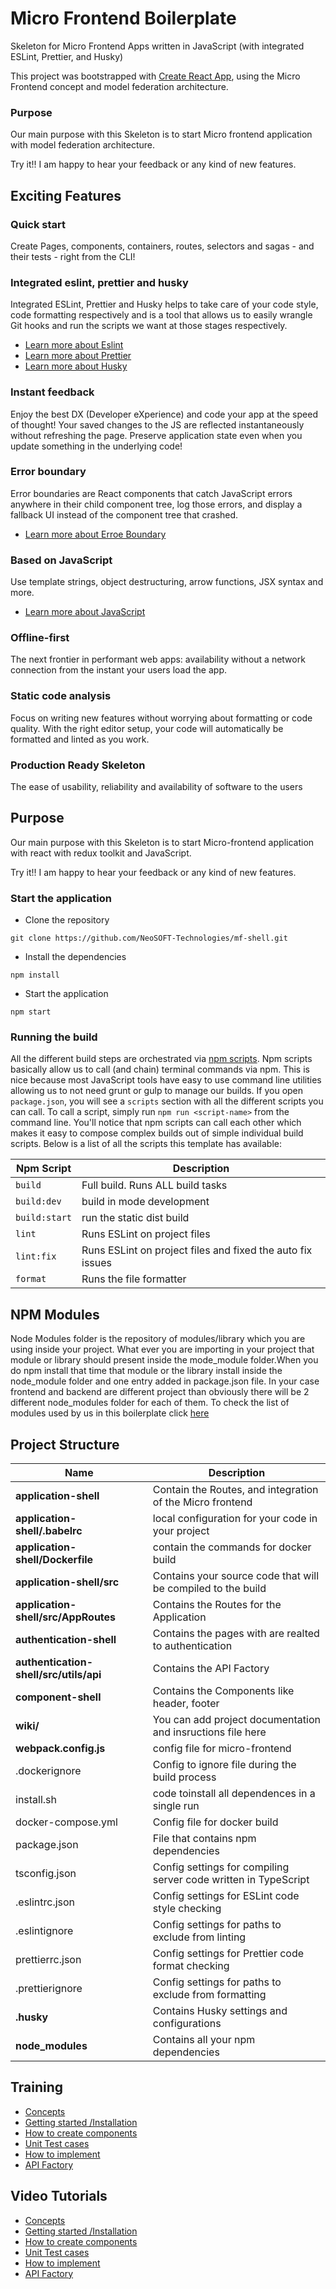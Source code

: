 # Micro Frontend Boilerplate
Skeleton for Micro Frontend Apps written in JavaScript (with integrated ESLint, Prettier, and Husky)

This project was bootstrapped with [Create React App](https://github.com/facebook/create-react-app), using the Micro Frontend concept and model federation architecture.
### Purpose

Our main purpose with this Skeleton is to start Micro frontend application with model federation architecture.

Try it!! I am happy to hear your feedback or any kind of new features.
## Exciting Features

 ### Quick start
  Create Pages, components, containers, routes, selectors and sagas - and their tests - right from the CLI!
  
  ### Integrated eslint, prettier and husky
   Integrated ESLint, Prettier and Husky helps to take care of your code style, code formatting respectively and is a tool that allows us to easily wrangle Git hooks and run the scripts we want at those stages respectively. 

  - [Learn more about Eslint](https://github.com/NeoSOFT-Technologies/frontend-reactjs/blob/main/wiki/modules/eslint.md)
  - [Learn more about Prettier](https://github.com/NeoSOFT-Technologies/frontend-reactjs/blob/main/wiki/modules/prettier.md)
  - [Learn more about Husky](https://github.com/NeoSOFT-Technologies/frontend-reactjs/blob/main/wiki/modules/husky.md)
  
  
  ### Instant feedback
  Enjoy the best DX (Developer eXperience) and code your app at the speed of thought! Your saved changes to the JS are reflected instantaneously without refreshing the page. Preserve application state even when you update something in the underlying code!

  ### Error boundary
Error boundaries are React components that catch JavaScript errors anywhere in their child component tree, log those errors, and display a fallback UI instead of the component tree that crashed.

- [Learn more about Erroe Boundary]([https://github.com/NeoSOFT-Technologies/frontend-reactjs/blob/main/wiki/modules/redux-toolkit.md](https://reactjs.org/docs/error-boundaries.html))
  

### Based on JavaScript
  Use template strings, object destructuring, arrow functions, JSX syntax and more.

  - [Learn more about JavaScript](https://github.com/NeoSOFT-Technologies/frontend-reactjs/blob/main/wiki/features/typescript.md)

  ### Offline-first
  The next frontier in performant web apps: availability without a network connection from the instant your users load the app.

  ### Static code analysis
  Focus on writing new features without worrying about formatting or code quality. With the right editor setup, your code will automatically be formatted and linted as you work.
  
  ### Production Ready Skeleton
  The ease of usability, reliability and availability of software to the users 
  
  ## Purpose

Our main purpose with this Skeleton is to start Micro-frontend application with react with redux toolkit and JavaScript.

Try it!! I am happy to hear your feedback or any kind of new features.

### Start the application

- Clone the repository 
```
git clone https://github.com/NeoSOFT-Technologies/mf-shell.git
```
- Install the dependencies 
```
npm install
```
- Start the application 
```
npm start
```

### Running the build

All the different build steps are orchestrated via [npm scripts](https://docs.npmjs.com/misc/scripts).
Npm scripts basically allow us to call (and chain) terminal commands via npm.
This is nice because most JavaScript tools have easy to use command line utilities allowing us to not need grunt or gulp to manage our builds.
If you open `package.json`, you will see a `scripts` section with all the different scripts you can call.
To call a script, simply run `npm run <script-name>` from the command line.
You'll notice that npm scripts can call each other which makes it easy to compose complex builds out of simple individual build scripts.
Below is a list of all the scripts this template has available:


| Npm Script | Description  |
| ------------------------- | ------------------------------------------------------------------------------------------------- |
| `build`                   | Full build. Runs ALL build tasks |
|`build:dev`                | build in mode development|
|`build:start`              |run the static dist build|
| `lint`                    | Runs ESLint on project files                                                                      |
| `lint:fix`                | Runs ESLint on project files and fixed the auto fix issues                                                                     |
| `format`                  | Runs the file formatter                                                              |




## NPM Modules 

  Node Modules folder is the repository of modules/library which you are using inside your project. What ever you are importing in your project that module or library should present inside the mode_module folder.When you do npm install that time that module or the library install inside the node_module folder and one entry added in package.json file. In your case frontend and backend are different project than obviously there will be 2 different node_modules folder for each of them.
  To check the list of modules used by us in this boilerplate click [here](https://github.com/NeoSOFT-Technologies/frontend-reactjs/blob/main/wiki/npm_modules/index.md)
  
  ## Project Structure

| Name | Description |
| ------------------------ | --------------------------------------------------------------------------------------------- |
| **application-shell**                         | Contain the Routes, and integration of the Micro frontend |
| **application-shell/.babelrc**                         |  local configuration for your code in your project |
| **application-shell/Dockerfile**                         |  contain the commands for docker build  |
| **application-shell/src**                         | 	Contains your source code that will be compiled to the build  |
| **application-shell/src/AppRoutes**                         | 	Contains the Routes for the Application  |
| **authentication-shell**                         | 	Contains the pages with are realted to authentication  |
| **authentication-shell/src/utils/api**                         | 	Contains the API Factory   |
| **component-shell**                         | 	Contains the Components like header, footer  |
| **wiki/**                         | You can add project documentation and insructions file here |
| **webpack.config.js**                   | config file for micro-frontend  |
| .dockerignore                        | Config to ignore file during the build process  |
| install.sh                        | code toinstall all dependences in a single run  |
| docker-compose.yml                       | Config file for docker build  |
| package.json             | File that contains npm dependencies
| tsconfig.json            | Config settings for compiling server code written in TypeScript                               |
| .eslintrc.json                | Config settings for ESLint code style checking                                                |
| .eslintignore            | Config settings for paths to exclude from linting                                             |
| prettierrc.json                | Config settings for Prettier code format checking                                                |
| .prettierignore            | Config settings for paths to exclude from formatting                                             |
| **.husky**              | Contains Husky settings and configurations            |
| **node_modules**         | Contains all your npm dependencies                                                            |

  
## Training 
- [Concepts](https://github.com/NeoSOFT-Technologies/frontend-reactjs/blob/main/wiki/setup/concepts.md)
- [Getting started /Installation](https://github.com/NeoSOFT-Technologies/frontend-reactjs/blob/main/wiki/howto/getting_started.md)
- [How to create components]()
- [Unit Test cases]()
- [How to implement]()
- [API Factory]()

## Video Tutorials
- [Concepts](https://www.youtube.com/watch?v=w58aZjACETQ)
- [Getting started /Installation](https://www.youtube.com/watch?v=lKKsjpH09dU&t=4541s)
- [How to create components](https://www.youtube.com/watch?v=lKKsjpH09dU&t=4541s)
- [Unit Test cases](https://www.youtube.com/watch?v=lKKsjpH09dU&t=4541s)
- [How to implement](https://www.youtube.com/watch?v=s_Fs4AXsTnA)
- [API Factory]()